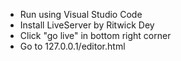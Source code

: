 - Run using Visual Studio Code
- Install LiveServer by Ritwick Dey
- Click "go live" in bottom right corner
- Go to 127.0.0.1/editor.html